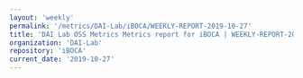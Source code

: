 ```yaml
---
layout: 'weekly'
permalink: '/metrics/DAI-Lab/iBOCA/WEEKLY-REPORT-2019-10-27'
title: 'DAI Lab OSS Metrics Metrics report for iBOCA | WEEKLY-REPORT-2019-10-27'
organization: 'DAI-Lab'
repository: 'iBOCA'
current_date: '2019-10-27'
---
```


